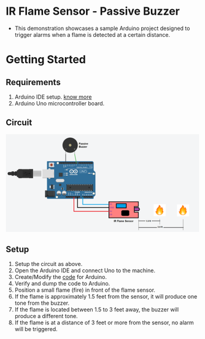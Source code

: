 # IR Flame Sensor - Passive Buzzer
- This demonstration showcases a sample Arduino project designed to trigger alarms when a flame is detected at a certain distance.

# Getting Started
## Requirements
1. Arduino IDE setup. [know more](../../../../setup/IDE/)
2. Arduino Uno microcontroller board.

## Circuit
![flame-demo1-circuit.png](./flame-demo1-circuit.png)

## Setup
1. Setup the circuit as above.
2. Open the Arduino IDE and connect Uno to the machine.
3. Create/Modify the [code](./flame-demo1.ino) for Arduino.
4. Verify and dump the code to Arduino. 
5. Position a small flame (fire) in front of the flame sensor.
6. If the flame is approximately 1.5 feet from the sensor, it will produce one tone from the buzzer.
7. If the flame is located between 1.5 to 3 feet away, the buzzer will produce a different tone.
8. If the flame is at a distance of 3 feet or more from the sensor, no alarm will be triggered. 
